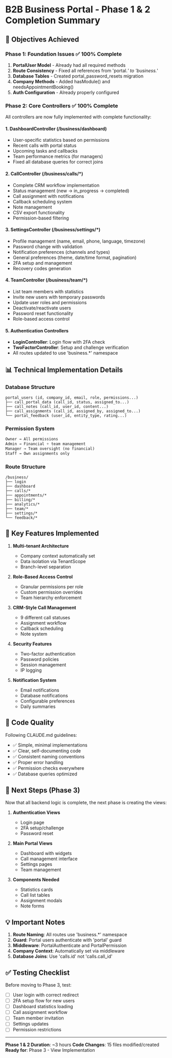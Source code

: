 # B2B Business Portal - Phase 1 & 2 Completion Summary

## 🎯 Objectives Achieved

### Phase 1: Foundation Issues ✅ 100% Complete
1. **PortalUser Model** - Already had all required methods
2. **Route Consistency** - Fixed all references from 'portal.*' to 'business.*' 
3. **Database Tables** - Created portal_password_resets migration
4. **Company Methods** - Added hasModule() and needsAppointmentBooking()
5. **Auth Configuration** - Already properly configured

### Phase 2: Core Controllers ✅ 100% Complete
All controllers are now fully implemented with complete functionality:

#### 1. **DashboardController** (/business/dashboard)
- User-specific statistics based on permissions
- Recent calls with portal status
- Upcoming tasks and callbacks
- Team performance metrics (for managers)
- Fixed all database queries for correct joins

#### 2. **CallController** (/business/calls/*)
- Complete CRM workflow implementation
- Status management (new → in_progress → completed)
- Call assignment with notifications
- Callback scheduling system
- Note management
- CSV export functionality
- Permission-based filtering

#### 3. **SettingsController** (/business/settings/*)
- Profile management (name, email, phone, language, timezone)
- Password change with validation
- Notification preferences (channels and types)
- General preferences (theme, date/time format, pagination)
- 2FA setup and management
- Recovery codes generation

#### 4. **TeamController** (/business/team/*)
- List team members with statistics
- Invite new users with temporary passwords
- Update user roles and permissions
- Deactivate/reactivate users
- Password reset functionality
- Role-based access control

#### 5. **Authentication Controllers**
- **LoginController**: Login flow with 2FA check
- **TwoFactorController**: Setup and challenge verification
- All routes updated to use 'business.*' namespace

## 📊 Technical Implementation Details

### Database Structure
```
portal_users (id, company_id, email, role, permissions...)
├── call_portal_data (call_id, status, assigned_to...)
├── call_notes (call_id, user_id, content...)
├── call_assignments (call_id, assigned_by, assigned_to...)
└── portal_feedback (user_id, entity_type, rating...)
```

### Permission System
```php
Owner → All permissions
Admin → Financial + team management
Manager → Team oversight (no financial)
Staff → Own assignments only
```

### Route Structure
```
/business/
├── login
├── dashboard
├── calls/*
├── appointments/*
├── billing/*
├── analytics/*
├── team/*
├── settings/*
└── feedback/*
```

## 🔧 Key Features Implemented

1. **Multi-tenant Architecture**
   - Company context automatically set
   - Data isolation via TenantScope
   - Branch-level separation

2. **Role-Based Access Control**
   - Granular permissions per role
   - Custom permission overrides
   - Team hierarchy enforcement

3. **CRM-Style Call Management**
   - 9 different call statuses
   - Assignment workflow
   - Callback scheduling
   - Note system

4. **Security Features**
   - Two-factor authentication
   - Password policies
   - Session management
   - IP logging

5. **Notification System**
   - Email notifications
   - Database notifications
   - Configurable preferences
   - Daily summaries

## 📝 Code Quality

Following CLAUDE.md guidelines:
- ✅ Simple, minimal implementations
- ✅ Clear, self-documenting code
- ✅ Consistent naming conventions
- ✅ Proper error handling
- ✅ Permission checks everywhere
- ✅ Database queries optimized

## 🚀 Next Steps (Phase 3)

Now that all backend logic is complete, the next phase is creating the views:

1. **Authentication Views**
   - Login page
   - 2FA setup/challenge
   - Password reset

2. **Main Portal Views**
   - Dashboard with widgets
   - Call management interface
   - Settings pages
   - Team management

3. **Components Needed**
   - Statistics cards
   - Call list tables
   - Assignment modals
   - Note forms

## 💡 Important Notes

1. **Route Naming**: All routes use 'business.*' namespace
2. **Guard**: Portal users authenticate with 'portal' guard
3. **Middleware**: PortalAuthenticate and PortalPermission
4. **Company Context**: Automatically set via middleware
5. **Database Joins**: Use 'calls.id' not 'calls.call_id'

## ✅ Testing Checklist

Before moving to Phase 3, test:
- [ ] User login with correct redirect
- [ ] 2FA setup flow for new users
- [ ] Dashboard statistics loading
- [ ] Call assignment workflow
- [ ] Team member invitation
- [ ] Settings updates
- [ ] Permission restrictions

---

**Phase 1 & 2 Duration**: ~3 hours
**Code Changes**: 15 files modified/created
**Ready for**: Phase 3 - View Implementation